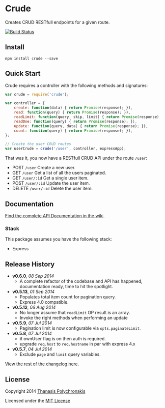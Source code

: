 # Crude

Creates CRUD RESTfull endpoints for a given route.

[![Build Status](https://secure.travis-ci.org/thanpolas/crude.png?branch=master)](http://travis-ci.org/thanpolas/crude)

## Install

```shell
npm install crude --save
```

## Quick Start

Crude requires a controller with the following methods and signatures:

```js
var crude = require('crude');

var controller = {
    create: function(data) { return Promise(response); }),
    read: function(query) { return Promise(response); }),
    readLimit: function(query, skip, limit) { return Promise(response); }),
    readOne: function(query) { return Promise(response); }),
    update: function(query, data) { return Promise(response); }),
    count: function(query) { return Promise(response); }),
};

// Create the user CRUD routes
var userCrude = crude('/user', controller, expressApp);
```

That was it, you now have a RESTfull CRUD API under the route `/user`:

* POST `/user` Create a new user.
* GET `/user` Get a list of all the users paginated.
* GET `/user/:id` Get a single user item.
* POST `/user/:id` Update the user item.
* DELETE `/user/:id` Delete the user item.

## Documentation

[Find the complete API Documentation in the wiki](https://github.com/thanpolas/crude/wiki/Api).

### Stack

This package assumes you have the following stack:

* Express

## Release History

- **v0.6.0**, *08 Sep 2014*
    - A complete refactor of the codebase and API has happened, documentation ready, time to hit the spotlight.
- **v0.5.13**, *01 Sep 2014*
    - Populates total item count for pagination query.
    - Express 4.0 compatible.
- **v0.5.12**, *06 Aug 2014*
    - No longer assume that `readLimit` OP result is an array.
    - Invoke the right methods when performing an update
- **v0.5.9**, *07 Jul 2014*
    - Pagination limit is now configurable via `opts.paginateLimit`.
- **v0.5.8**, *07 Jul 2014*
    - if ownUser flag is on then auth is required.
    - upgrade `req.host` to `req.hostname` in par with express 4.x
- **v0.5.7**, *04 Jul 2014*
    - Exclude `page` and `limit` query variables.

[View the rest of the changelog here](CHANGELOG.md).

## License

Copyright 2014 [Thanasis Polychronakis][thanpolas]

Licensed under the [MIT License](LICENSE-MIT)

[thanpolas]: https://github.com/thanpolas "Thanasis Polychronakis"

